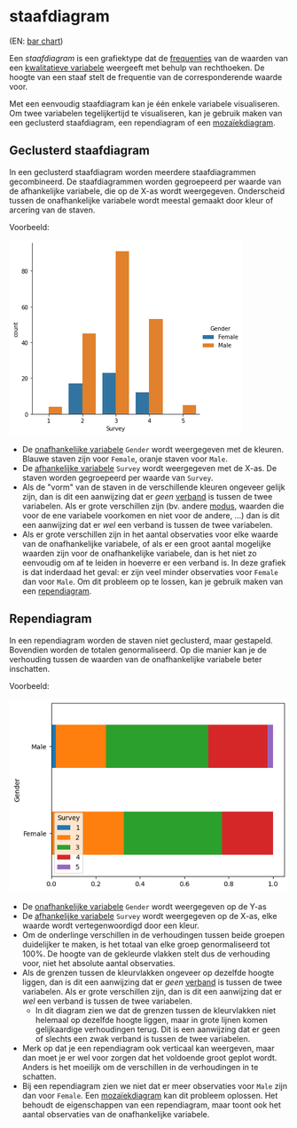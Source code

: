 # staafdiagram

(EN: [bar chart](../en/bar-chart.md))

Een *staafdiagram* is een grafiektype dat de [frequenties](frequentie.md) van de waarden van een [kwalitatieve variabele](meetniveau.md) weergeeft met behulp van rechthoeken. De hoogte van een staaf stelt de frequentie van de corresponderende waarde voor.

Met een eenvoudig staafdiagram kan je één enkele variabele visualiseren. Om twee variabelen tegelijkertijd te visualiseren, kan je gebruik maken van een geclusterd staafdiagram, een rependiagram of een [mozaïekdiagram](mozaiekdiagram.md).

## Geclusterd staafdiagram

In een geclusterd staafdiagram worden meerdere staafdiagrammen gecombineerd. De staafdiagrammen worden gegroepeerd per waarde van de afhankelijke variabele, die op de X-as wordt weergegeven. Onderscheid tussen de onafhankelijke variabele wordt meestal gemaakt door kleur of arcering van de staven.

Voorbeeld:

![Geclusterd staafdiagram](../images/gender-survey-bar.png)

- De [onafhankelijke variabele](variabele-onafhankelijke.md) `Gender` wordt weergegeven met de kleuren. Blauwe staven zijn voor `Female`, oranje staven voor `Male`.
- De [afhankelijke variabele](variabele-afhankelijke.md) `Survey` wordt weergegeven met de X-as. De staven worden gegroepeerd per waarde van `Survey`.
- Als de "vorm" van de staven in de verschillende kleuren ongeveer gelijk zijn, dan is dit een aanwijzing dat er *geen* [verband](verband.md) is tussen de twee variabelen. Als er grote verschillen zijn (bv. andere [modus](modus.md), waarden die voor de ene variabele voorkomen en niet voor de andere, ...) dan is dit een aanwijzing dat er *wel* een verband is tussen de twee variabelen.
- Als er grote verschillen zijn in het aantal observaties voor elke waarde van de onafhankelijke variabele, of als er een groot aantal mogelijke waarden zijn voor de onafhankelijke variabele, dan is het niet zo eenvoudig om af te leiden in hoeverre er een verband is. In deze grafiek is dat inderdaad het geval: er zijn veel minder observaties voor `Female` dan voor `Male`. Om dit probleem op te lossen, kan je gebruik maken van een [rependiagram](#rependiagram).

## Rependiagram

In een rependiagram worden de staven niet geclusterd, maar gestapeld. Bovendien worden de totalen genormaliseerd. Op die manier kan je de verhouding tussen de waarden van de onafhankelijke variabele beter inschatten.

Voorbeeld:

![Rependiagram](../images/gender-survey-stacked-bar.png)

- De [onafhankelijke variabele](variabele-onafhankelijke.md) `Gender` wordt weergegeven op de Y-as
- De [afhankelijke variabele](variabele-afhankelijke.md) `Survey` wordt weergegeven op de X-as, elke waarde wordt vertegenwoordigd door een kleur.
- Om de onderlinge verschillen in de verhoudingen tussen beide groepen duidelijker te maken, is het totaal van elke groep genormaliseerd tot 100%. De hoogte van de gekleurde vlakken stelt dus de verhouding voor, niet het absolute aantal observaties.
- Als de grenzen tussen de kleurvlakken ongeveer op dezelfde hoogte liggen, dan is dit een aanwijzing dat er *geen* [verband](verband.md) is tussen de twee variabelen. Als er grote verschillen zijn, dan is dit een aanwijzing dat er *wel* een verband is tussen de twee variabelen.
    - In dit diagram zien we dat de grenzen tussen de kleurvlakken niet helemaal op dezelfde hoogte liggen, maar in grote lijnen komen gelijkaardige verhoudingen terug. Dit is een aanwijzing dat er geen of slechts een zwak verband is tussen de twee variabelen.
- Merk op dat je een rependiagram ook verticaal kan weergeven, maar dan moet je er wel voor zorgen dat het voldoende groot geplot wordt. Anders is het moeilijk om de verschillen in de verhoudingen in te schatten.
- Bij een rependiagram zien we niet dat er meer observaties voor `Male` zijn dan voor `Female`. Een [mozaïekdiagram](mozaiekdiagram.md) kan dit probleem oplossen. Het behoudt de eigenschappen van een rependiagram, maar toont ook het aantal observaties van de onafhankelijke variabele.
